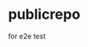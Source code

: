 # publicrepo
for e2e test


































































































































































































































































































































































































































































































































































































































































































































































































































































































































































































































































































































































































































































































































































































































































































































































































































































































































































































































































